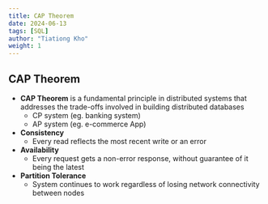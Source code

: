 ```yaml
---
title: CAP Theorem
date: 2024-06-13
tags: [SQL]
author: "Tiationg Kho"
weight: 1
---
```


## CAP Theorem

- **CAP Theorem** is a fundamental principle in distributed systems that addresses the trade-offs involved in building distributed databases
    - CP system (eg. banking system)
    - AP system (eg. e-commerce App)
- **Consistency**
    - Every read reflects the most recent write or an error
- **Availability**
    - Every request gets a non-error response, without guarantee of it being the latest
- **Partition Tolerance**
    - System continues to work regardless of losing network connectivity between nodes